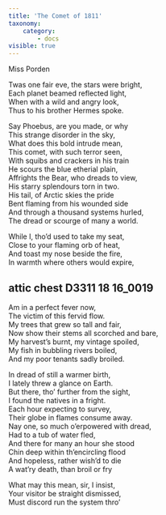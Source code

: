 ```yaml
---
title: 'The Comet of 1811'
taxonomy:
    category:
        - docs
visible: true
---
```


<div class="author">Miss Porden</div>

Twas one fair eve, the stars were bright,  
Each planet beamed reflected light,  
When with a wild and angry look,  
Thus to his brother Hermes spoke.

Say Phoebus, are you made, or why  
This strange disorder in the sky,  
What does this bold intrude mean,  
This comet, with such terror seen,  
With squibs and crackers in his train  
He scours the blue etherial plain,  
Affrights the Bear, who dreads to view,  
His starry splendours torn in two.  
His tail, <span data-tippy="the pride of Arctic skies" class="green">of Arctic skies the pride</span>  
<span data-tippy="To see with terror and surprise" class="green">Bent flaming from his wounded side</span>  
<span data-tippy="Bent from his side, and flaming" class="green">And through a thousand systems</span> hurled,  
<span data-tippy="To scare some other, distant" class="green">The dread or scourge of many a</span> world.  

While I, tho’d used to take my seat,  
Close to your flaming orb of heat,  
And toast my nose beside the fire,  
In <span data-tippy="heat" class="green">warmth</span> where others would expire,  

## attic chest  D3311 18 16_0019

Am in a perfect fever now,  
The victim of this fervid flow.  
My trees that grew so tall and fair,  
Now show their stems all scorched and bare,  
My harvest’s burnt, my vintage spoiled,  
My fish in bubbling rivers boiled,  
And my poor tenants sadly broiled.  

In dread of still a warmer birth,  
I lately <span data-tippy="took a trip to" class="green">threw a glance on</span> Earth.  
But there, tho’ further from the sight,  
I found the natives in a fright.  
Each hour expecting to survey,  
Their globe in flames consume away.  
Nay one, so much o’erpowered with dread,  
Had to a tub of water fled,  
<span data-tippy="And chose, tho’ hopeless life to save, A wat’ry ere a fiery grave" class="green">And there for many an hour she stood  
Chin deep within th’encircling flood  
And hopeless, rather wish’d to die  
A wat’ry death, than broil or fry</span>

What may this mean, sir, I insist,  
Your visitor be straight dismissed,  
Must discord run the system thro’ 